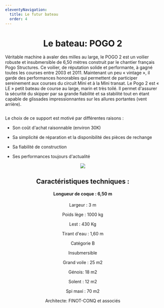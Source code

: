 ```yaml
---
eleventyNavigation:
  title: Le futur bateau
  order: 4
---
```

<h1 style="text-align: center">Le bateau: POGO 2</h1>

Véritable machine à avaler des milles au large, le POGO 2 est un voilier robuste et insubmersible de 6,50 mètres construit par le chantier français Pogo Structures. Ce voilier, de réputation solide et performante, à gagné toutes les courses entre 2003 et 2011. Maintenant un peu « vintage », il garde des performances honorables qui permettent de participer sereinement aux courses du circuit Mini et à la Mini transat. Le Pogo 2 est « LE » petit bateau de course au large, marin et très toilé. Il permet d'assurer la sécurité du skipper par sa grande fiabilité et sa stabilité tout en étant capable de glissades impressionnantes sur les allures portantes (vent arrière).

<p style="text-align: center"><img src="/images/pogo2_2.gif" alt=""></p>

Le choix de ce support est motivé par différentes raisons :

*   Son coût d'achat raisonnable (environ 30K)
    
*   Sa simplicité de réparation et la disponibilité des pièces de rechange
    
*   Sa fiabilité de construction
    
*   Ses performances toujours d'actualité
    

<p style="text-align: center"><img src="/images/pogo2_3.jpg"></p><h2 style="text-align: center">Caractéristiques techniques :</h2><h4 style="text-align: center">Longueur de coque : 6,50 m</h4><p style="text-align: center">Largeur : 3 m</p><p style="text-align: center">Poids lège : 1000 kg</p><p style="text-align: center">Lest : 430 Kg</p><p style="text-align: center">Tirant d'eau : 1,60 m</p><p style="text-align: center">Catégorie B</p><p style="text-align: center">Insubmersible</p><p style="text-align: center">Grand voile : 25 m2</p><p style="text-align: center">Génois: 18 m2</p><p style="text-align: center">Solent : 12 m2</p><p style="text-align: center">Spi maxi : 70 m2</p><p style="text-align: center">Architecte: FINOT-CONQ et associés</p>